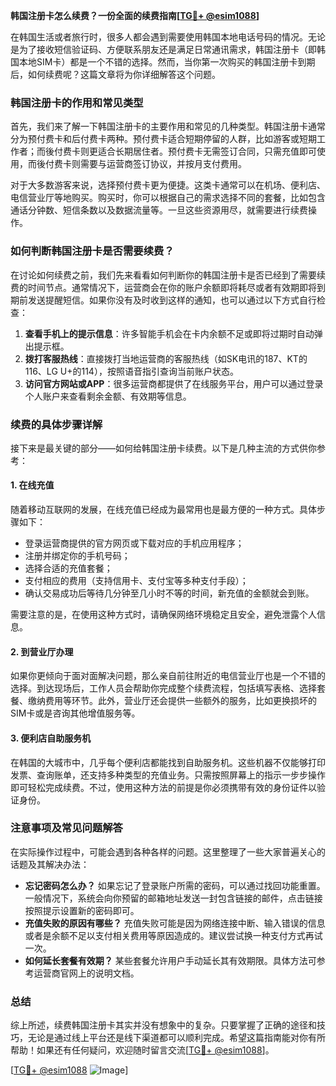 **韩国注册卡怎么续费？一份全面的续费指南[[TG💪+ @esim1088](https://t.me/s/esim1088)]**

在韩国生活或者旅行时，很多人都会遇到需要使用韩国本地电话号码的情况。无论是为了接收短信验证码、方便联系朋友还是满足日常通讯需求，韩国注册卡（即韩国本地SIM卡）都是一个不错的选择。然而，当你第一次购买的韩国注册卡到期后，如何续费呢？这篇文章将为你详细解答这个问题。

### 韩国注册卡的作用和常见类型

首先，我们来了解一下韩国注册卡的主要作用和常见的几种类型。韩国注册卡通常分为预付费卡和后付费卡两种。预付费卡适合短期停留的人群，比如游客或短期工作者；而後付费卡则更适合长期居住者。预付费卡无需签订合同，只需充值即可使用，而後付费卡则需要与运营商签订协议，并按月支付费用。

对于大多数游客来说，选择预付费卡更为便捷。这类卡通常可以在机场、便利店、电信营业厅等地购买。购买时，你可以根据自己的需求选择不同的套餐，比如包含通话分钟数、短信条数以及数据流量等。一旦这些资源用尽，就需要进行续费操作。

### 如何判断韩国注册卡是否需要续费？

在讨论如何续费之前，我们先来看看如何判断你的韩国注册卡是否已经到了需要续费的时间节点。通常情况下，运营商会在你的账户余额即将耗尽或者有效期即将到期前发送提醒短信。如果你没有及时收到这样的通知，也可以通过以下方式自行检查：

1. **查看手机上的提示信息**：许多智能手机会在卡内余额不足或即将过期时自动弹出提示框。
2. **拨打客服热线**：直接拨打当地运营商的客服热线（如SK电讯的187、KT的116、LG U+的114），按照语音指引查询当前账户状态。
3. **访问官方网站或APP**：很多运营商都提供了在线服务平台，用户可以通过登录个人账户来查看剩余金额、有效期等信息。

### 续费的具体步骤详解

接下来是最关键的部分——如何给韩国注册卡续费。以下是几种主流的方式供你参考：

#### 1. 在线充值

随着移动互联网的发展，在线充值已经成为最常用也是最方便的一种方式。具体步骤如下：
- 登录运营商提供的官方网页或下载对应的手机应用程序；
- 注册并绑定你的手机号码；
- 选择合适的充值套餐；
- 支付相应的费用（支持信用卡、支付宝等多种支付手段）；
- 确认交易成功后等待几分钟至几小时不等的时间，新充值的金额就会到账。

需要注意的是，在使用这种方式时，请确保网络环境稳定且安全，避免泄露个人信息。

#### 2. 到营业厅办理

如果你更倾向于面对面解决问题，那么亲自前往附近的电信营业厅也是一个不错的选择。到达现场后，工作人员会帮助你完成整个续费流程，包括填写表格、选择套餐、缴纳费用等环节。此外，营业厅还会提供一些额外的服务，比如更换损坏的SIM卡或是咨询其他增值服务等。

#### 3. 便利店自助服务机

在韩国的大城市中，几乎每个便利店都能找到自助服务机。这些机器不仅能够打印发票、查询账单，还支持多种类型的充值业务。只需按照屏幕上的指示一步步操作即可轻松完成续费。不过，使用这种方法的前提是你必须携带有效的身份证件以验证身份。

### 注意事项及常见问题解答

在实际操作过程中，可能会遇到各种各样的问题。这里整理了一些大家普遍关心的话题及其解决办法：

- **忘记密码怎么办？** 如果忘记了登录账户所需的密码，可以通过找回功能重置。一般情况下，系统会向你预留的邮箱地址发送一封包含链接的邮件，点击链接按照提示设置新的密码即可。
- **充值失败的原因有哪些？** 充值失败可能是因为网络连接中断、输入错误的信息或者是余额不足以支付相关费用等原因造成的。建议尝试换一种支付方式再试一次。
- **如何延长套餐有效期？** 某些套餐允许用户手动延长其有效期限。具体方法可参考运营商官网上的说明文档。

### 总结

综上所述，续费韩国注册卡其实并没有想象中的复杂。只要掌握了正确的途径和技巧，无论是通过线上平台还是线下渠道都可以顺利完成。希望这篇指南能对你有所帮助！如果还有任何疑问，欢迎随时留言交流[[TG💪+ @esim1088](https://t.me/s/esim1088)]。

[[TG💪+ @esim1088](https://t.me/s/esim1088) ![Image](https://i.postimg.cc/4NQfJmqS/Snipaste-2025-05-13-00-14-12.png)]
